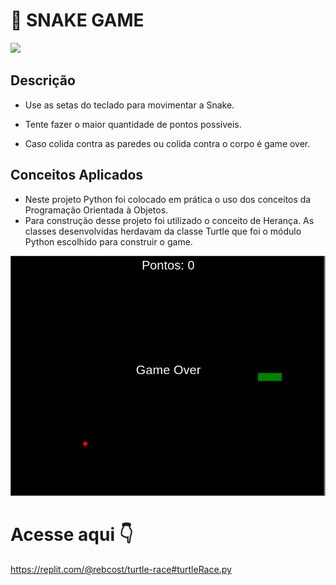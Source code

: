 # 🐍️ SNAKE GAME 

<div> 
    <img src="https://img.shields.io/badge/Python-14354C?style=for-the-badge&logo=python&logoColor=white"></img>
</div>



## Descrição 

- Use as setas do teclado para movimentar a Snake.

- Tente fazer o maior quantidade de pontos possíveis.

- Caso colida contra as paredes ou colida contra o corpo é game over.



## Conceitos Aplicados

- Neste projeto Python foi colocado em prática o uso dos conceitos da Programação Orientada à Objetos.
- Para construção desse projeto foi utilizado o conceito de Herança. As classes desenvolvidas herdavam da classe Turtle que foi o módulo Python escolhido para construir o game.



![image](https://github.com/rebcost/snake-game/blob/main/snake-game.png)



# Acesse aqui 👇

https://replit.com/@rebcost/turtle-race#turtleRace.py
